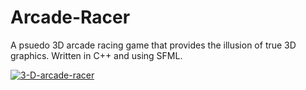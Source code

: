 # Arcade-Racer
A psuedo 3D arcade racing game that provides the illusion of true 3D graphics. Written in C++ and using SFML. 



<a href="https://ibb.co/ckLYH92"><img src="https://i.ibb.co/ckLYH92/3-D-arcade-racer.png" alt="3-D-arcade-racer" border="0"></a>
